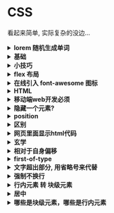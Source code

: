 # CSS
看起来简单, 实际复杂的没边...















<details>
<summary><b> lorem 随机生成单词 </b></summary>

```

lorem6 按回车(Tap键)

```
</details>











<details>
<summary><b> 基础 </b></summary>

```  

移动端页面开发的两种方式
https://www.cnblogs.com/jasmine-95/p/7235186.html

web网页中必备的的一句代码 : <meta charset="UTF-8">

去掉所有浏览器的兼容性影响
* {
	margin: 0;
	padding: 0;
	text-decoration: none;
	list-style-type: none;
}


web中常用颜色 : 
#F5F5F5 浅灰色
skyblue 天蓝色
pink    粉红色
#FFF	白色
#e0e0e0 边框的颜色

红色 #D24D57  危险
绿色 #26A65B  安全
橙色 #EB7347  警告
黑色 #2C3E50  默认
橙红色 #FC9D99 温馨


在CSS中,如果css属性设置冲突的话,就在css样式后面加入 !important 即可,
这样该设置就会拥有最高优先级
比如 : color: black !important;

阻止缓存,链接后面加一个时间戳,这样每次请求的都是新链接,可以有效的阻止缓存
如下: +new Date().getTime()

CSS去掉小圆点 : list-style-type:none;
CSS去掉下划线 : text-decoration:none;
CSS下划线 : text-decoration:underline;  
CSS圆角 : border-radius:50px ;
CSS左上圆角:border-top-left-radius: 15px;


padding : 内边距
margin : 外边距

margin : 上 右 下 左
margin : 上下 左右

注意!!! : 
font-size:50px;  这个设置方法,在*{}中不适用

P标签和span标签的区别:
P 		块级元素	换行
span    行内元素	不换行

outline: none;		input 输入框 清除文本框获取焦点时,默认的边框阴影
border: none;  		清除样式,方便自己定义


如果是实现四周阴影,主要是第三个参数设置大一点,我这里设置成了60px
box-shadow: black 0px 0px 60px;

文字的阴影:
text-shadow: 1px 1px 8px


问:
---给li设置样式display:inline-block 后，ul 下的 li 元素之间有间距，怎么清除间距？ 
答案是:
在ul标签中设置font-size=0,在li中设置标签文字的大小；
因为空格也属于字符，把字符大小设为0，就没有空格了
给父级元素设置 font-size:0  在给li单独设置字体大小

把行内元素不可以设置宽高,加上 inline-block 即可;


鼠标放上去有一个小手:
cursor: pointer;


浏览器兼容(Chrome,Firefox,oprea):
background: -webkit-linear-gradient(top,red,green);
background: -moz-linear-gradient(top,skyblue,pink);
background: -o-linear-gradient(top,black,white);

在CSS中, .fixxx.active 和 .fixxx .active是不同的(注意!后者中间有个空格)

CSS中:
border: solid #000;  ==> border可以不加1px
.show_pages > a{}  ==> 代表.show_pages盒子下面(下一级)的a标签,不包括下面其他盒子的
.show_pages a{}    ==> 代表.show_pages盒子下面所有的a标签,包括其他盒子的

css缩写 : w100  == width: 100px;
		  h100  == height: 100px;	

一般 按钮的 基本样式设置 (div型 点击按钮)  常用 样式 三连
background-color: #D24D57;
color: #FFF;
width: 200px;
height: 50px;
font-size: 30px;
line-height: 50px;
text-align: center;
cursor: pointer;  /* 鼠标放上去有个小手 */


```
</details>






















<details>
<summary><b> 小技巧 </b></summary>

```
width: calc(100% - 12px);

```
</details>



















  <details>
<summary><b> flex 布局 </b></summary>

```

  <link rel="stylesheet" href="https://cdn.staticfile.org/font-awesome/4.7.0/css/font-awesome.css">

  <div id="box2" style="display: flex;">
    <i class="fa fa-google-plus fa-5x" aria-hidden="true" style=""></i>
    <input type="text" />
    <button>submit</button>
  </div>

```
</details>















  <details>
<summary><b> 在线引入 font-awesome 图标 </b></summary>

```

  <link rel="stylesheet" href="https://cdn.staticfile.org/font-awesome/4.7.0/css/font-awesome.css">

  <div id="box2" style="display: flex;">
    <i class="fa fa-google-plus fa-5x" aria-hidden="true" style=""></i>
    <input type="text" />
    <button>submit</button>
  </div>

```
</details>






















<details>
<summary><b> HTML </b></summary>

```  

<a href="链接的页面" target="_blank">新窗口打开</a><br />
<a href="链接的页面" target="_parent">原窗口打开</a>
<a href="JavaScript:void(0)">点击注册</a>
<form>
	<input type="email" placeholder="你的电子邮箱" />
	<button type="submit">TEST</button>
</form>

SEO搜索引擎优化三要素: title description  Keywords
<title>京东(JD.COM)-正品低价、品质保障、配送及时、轻松购物！</title>
<meta name="description" content="京东JD.COM-专业的综合网上购物商城，为您提供正品低价的购物选择、优质便捷的服务体验。商品来自全球数十万品牌商家，囊括家电、手机、电脑、服装、居家、母婴、美妆、个护、食品、生鲜等丰富品类，满足各种购物需求。" />
<meta name="Keywords" content="网上购物,网上商城,家电,手机,电脑,服装,居家,母婴,美妆,个护,食品,生鲜,京东" />


```
</details>

























<details>
<summary><b> 移动端web开发必须 </b></summary>

```  

head里面记得加上这个:
		<meta charset="UTF-8">
		<meta name="viewport" content="width=device-width, initial-scale=1.0">
		<meta http-equiv="X-UA-Compatible" content="ie=edge">
        表示支持移动端


我们在移动端开发时，在<head>标签中加入:
<meta name="viewport" content="width=device-width, initial-scale=1.0, maximum-scale=1.0, user-scalable=0">
这句话帮我们解决了很多问题，我们只要按照设备物理像素的大小来进行开发就行了。


```
</details>




















<details>
<summary><b> 隐藏一个元素? </b></summary>

```  

怎么隐藏一个元素?? 



第一种:  display: none
经典的display隐藏元素,这个是彻底的隐藏了元素，不占据空间，也就不影响布局，当然也无法响应事件
但是这个元素会从页面消失, 也没法去点击
    <h1 style="display: none; ">1111111111111</h1>
    <h1>2222222222222</h1>


    <hr>
    <hr>
    <hr>
    <hr>
    <hr>

第二种:  opacity:0;
    opacity是用来设置元素透明度的，但当设置成0的时候也就相当于隐藏元素了
    因此，元素依然存在原来的位置，占据空间也可响应事件
    占据空间，可以点击
    <h1 style="  opacity:0; ">1111111111111</h1>
    <h1>2222222222222</h1>


    <hr>
    <hr>
    <hr>
    <hr>
    <hr>

第三种: visibility:hidden;
    opacity 属性，被隐藏的元素依然会对我们的网页布局起作用。
    与 opacity 唯一不同的是它不会响应任何用户交互
        visible    元素正常显示
        hidden     隐藏元素，但是其他元素的布局不改变，相当于此元素变成透明。要注意若将其子元素设为 visibility: visible，则该子元素依然可见
    <h1 style="  visibility:hidden; ">1111111111111</h1>
    <h1>2222222222222</h1>

当然还有很多方式隐藏元素, 详细可以参考:
参考资料:   https://juejin.im/post/584b645a128fe10058a0d625


```
</details>





















<details>
<summary><b> position </b></summary>

```  

position: relative;   相对于自身进行定位,设置偏移量


居中: 
一个元素加上 position: relative 可以用  margin: 0 auto;
但是: position: absolute 就不可以用 margin: 0 auto;

当子元素相当于父元素position定位时,用left,right,top,bottom进行调整布局,
margin-left/right/top/bottom失效


参考资料 :  https://developer.mozilla.org/zh-CN/docs/Web/CSS/position

position: absolute :
	是根据网页的最顶端进行定位
	但是!!! 
	如果父元素加上了position: absolute(或者是relative),
	那么就根据父元素进行定位
	不为元素预留空间, 直接脱离文档流

position: relative:
	是根据自己本身进行定位
	但是不会脱离文档流,也就是说,原来的位置还在
	在不改变页面布局的前提下调整元素位置（因此会在此元素未添加定位时所在位置留下空白）

position: fixed
	是根据浏览器的窗口进行定位, 固定定位, 元素的位置在屏幕滚动时不会改变


```
</details>
























<details>
<summary><b> 区别 </b></summary>

```  

x[i].style.width = "100px";
x[i].style.height = "100px";
与
x[i].style.cssText = "width:100px;height:100px!important;"
两种方法上的差异是什么呢？重新渲染页面次数上的差异
前者2次，而后者1次
试想一下当属性增加到更多的时候，性能差异也就上去了

document.getElementById("kkk").style.cssText = " background-color:pink; width: 100px; height: 100px; ";


```
</details>
























<details>
<summary><b> 网页里面显示html代码 </b></summary>

```  

如果是需要 在网页里面显示html代码的话: pre和code都不管用
用 xmp才可以

<xmp style="font-size: 36px; font-weight: 800; " >
	<meta name="viewport" content="width=device-width, initial-scale=1.0">
	<meta http-equiv="X-UA-Compatible" content="ie=edge">
	表示支持移动端网页
</xmp>


```
</details>

























<details>
<summary><b> 玄学 </b></summary>

```  

li
            width: 33.33%;
            float: left;
            text-align: center;
这样子, 哪怕屏幕压缩的再小, li*3 也会保持在同一行, 不会转向第二行


子元素设置了position: absolute 无法设置 max-width:640px;
在body加上一个 position: relative;
表示子元素定位以body为基准
效果好一点



css使用padding-left导致input框变长:
查代码发现，取消了padding-left：20px；之后就正常了。
解决方式，
改成缩进即可，text-indent:20px;


```
</details>
























<details>
<summary><b> 相对于自身偏移 </b></summary>

```  

相对于自身偏移50%
 transform: translate(-50%);

```
</details>
























<details>
<summary><b> first-of-type </b></summary>

```  

first-of-type 意思是: 第一个li元素的左外边距设置为0
        #aaa #first_ul li:first-of-type{
            margin-left: 0;
		}


```
</details>
























<details>
<summary><b> 文字超出部分, 用省略号来代替 </b></summary>

```  

css 文字超出部分, 用省略号来代替...
        #test2{
            display: -webkit-box;
            -webkit-box-orient: vertical;
            -webkit-line-clamp: 6;      	/* 你想要文字有多少行号, 2行就填写2   */
            overflow: hidden;
            width: 250px;
            border: 1px solid red;
            font-size: 30px;
        }		
		<div id="test2">asdasd阿斯打扫打扫大三大sd阿斯顿啊sd阿斯顿阿斯顿as大sd阿斯顿as大sd阿斯顿as的阿斯顿阿斯顿as答案是的阿斯顿</div>

```
</details>
























<details>
<summary><b> 强制不换行 </b></summary>

```  

css 
	强制不换行:
		 white-space: nowrap;  /*强制不换行*/
		 
		 
          display: -webkit-box;
          -webkit-box-orient: vertical;
          -webkit-line-clamp: 2; /* 你想要文字有多少行号, 2行就填写2   */
          overflow: hidden;
		  
		  
注意:  firefox没有 -webkit-line-clamp: 2; 这个东西. 
	只能用下面这个方案了, 将就一下把, 毕竟天猫都是这么做的....
		  功能: 超出一行, 用省略号来代替(...)
			  font-size: 16px;
			  line-height: 18px;
			  color: #333;
			  height: 18px;
			  overflow: hidden;
			  text-overflow: ellipsis;
			  white-space: nowrap;		

换行:
	word-wrap:break-word;


  https://www.html.cn/archives/2422
  http://www.alloyteam.com/2016/05/css-word-for-word-breaker-do-you-really-understand/
  使pre的内容自动换行, 被包围在 pre 元素中的文本通常会保留空格和换行符。而文本也会呈现为等宽字体。
  <pre> 标签的一个常见应用就是用来表示计算机的源代码
    pre {
      white-space: pre-wrap;
      word-break:keep-all;
    }
  就能使<pre>的内容自动换行了
  而且, 单词也可以保持完整, 
  不会把一个单词从中间强行打断 , 而达到暴力换行
    pre {
      background-color: black;
      color: #ffa31a;
      font-family: "Lucida Console", Monaco, monospace;
      width: 100%;
      margin: auto;
      font-size: 45px;
      line-height: 88px;
      padding: 15px;
      white-space: pre-wrap;
      word-break:keep-all;
    }


```
</details>
























<details>
<summary><b>行内元素 转 块级元素 </b></summary>

```  

一个行内元素, 如果想设置宽高, 需要转换成块级元素, 
三种办法:
	display: block;
	float: **;
	position:**;

```
</details>
























<details>
<summary><b> 居中 </b></summary>

```  

text-align: center; 用来居中详解:

当父元素是块级元素(比如div之类), 
	1-1.子元素是内联元素(span之类)的时候:
		text-align: center 加在内联元素上面, 是不起作用的, 
		必须加在父元素上

	1-2.但是子元素是块级元素的时候:
		text-align:center 加在父元素上, 或者子元素上, 都是可以的

		
margin: 0 auto 只能用于块级元素, 也就是说要设置成: display: block; 

默认父元素是块级元素(div之类的):
	1-1.子元素是内联元素(span之类):
		加 margin: 0 auto 是不起作用的
		
	1-2.子元素是块级元素(div之类的):
		 margin: 0 auto; 也是不起作用的(除非设置宽和高)

上下居中 : line-height: 40px;
左右居中 : text-align: center;
	div里面如果是行级元素,用text-align: center使子元素左右居中
	div里面如果是块级元素, 在块级元素上面加入 margin: 0 auto 使自己相对父元素左右居中

li 标签是行内元素,可以用text-align: center;来居中;
而margin:0 auto;没有效果  (margin: 0 auto 只能用于块级元素)
 

```
</details>
















<details>
<summary><b> 哪些是块级元素，哪些是行内元素 </b></summary>

```  

 HTML哪些是块级元素，哪些是行内元素

块级元素：块级大多为结构性标记
  <address>...</adderss>   
  <center>...</center>  地址文字
  <h1>...</h1>  标题一级
  <h2>...</h2>  标题二级
  <h3>...</h3>  标题三级
  <h4>...</h4>  标题四级
  <h5>...</h5>  标题五级
  <h6>...</h6>  标题六级
  <hr>  水平分割线
  <p>...</p>  段落
  <pre>...</pre>  预格式化
  <blockquote>...</blockquote>  段落缩进   前后5个字符
  <marquee>...</marquee>  滚动文本
  <ul>...</ul>  无序列表
  <ol>...</ol>  有序列表
  <dl>...</dl>  定义列表
  <table>...</table>  表格
  <form>...</form>  表单
  <div>...</div>


行内元素：行内大多为描述性标记
  <span>...</span>
  <a>...</a>  链接
  <br>  换行
  <b>...</b>  加粗
  <strong>...</strong>  加粗
  <img >  图片
  <sup>...</sup>  上标
  <sub>...</sub>  下标
  <i>...</i>  斜体
  <em>...</em>  斜体
  <del>...</del>  删除线
  <u>...</u>  下划线
  <input>...</input>  文本框
  <textarea>...</textarea>  多行文本
  <select>...</select>  下拉列表


·块级元素
  1.总是从新的一行开始
  2.高度、宽度都是可控的
  3.宽度没有设置时，默认为100%
  4.块级元素中可以包含块级元素和行内元素

·行内元素
  1.和其他元素都在一行
  2.高度、宽度以及内边距都是不可控的
  3.宽高就是内容的高度，不可以改变
  4.行内元素只能行内元素，不能包含块级元素


可变元素
	可变元素为根据上下文语境决定该元素为块元素或者内联元素
	applet - java applet
	button - 按钮
	del - 删除文本
	iframe - inline frame
	ins - 插入的文本
	map - 图片区块 (map)
	object - object 对象
	script - 客户端脚本


```
</details>







